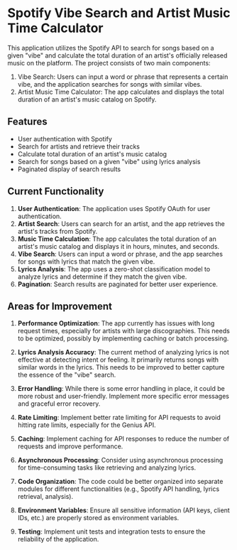 # Spotify Vibe Search and Artist Music Time Calculator

This application utilizes the Spotify API to search for songs based on a given "vibe" and calculate the total duration of an artist's officially released music on the platform. The project consists of two main components:

1.  Vibe Search: Users can input a word or phrase that represents a certain vibe, and the application searches for songs with similar vibes.
2.  Artist Music Time Calculator: The app calculates and displays the total duration of an artist's music catalog on Spotify.

## Features

-   User authentication with Spotify
-   Search for artists and retrieve their tracks
-   Calculate total duration of an artist's music catalog
-   Search for songs based on a given "vibe" using lyrics analysis
-   Paginated display of search results

## Current Functionality

1.  **User Authentication**: The application uses Spotify OAuth for user authentication.
2.  **Artist Search**: Users can search for an artist, and the app retrieves the artist's tracks from Spotify.
3.  **Music Time Calculation**: The app calculates the total duration of an artist's music catalog and displays it in hours, minutes, and seconds.
4.  **Vibe Search**: Users can input a word or phrase, and the app searches for songs with lyrics that match the given vibe.
5.  **Lyrics Analysis**: The app uses a zero-shot classification model to analyze lyrics and determine if they match the given vibe.
6.  **Pagination**: Search results are paginated for better user experience.

## Areas for Improvement

1.  **Performance Optimization**: The app currently has issues with long request times, especially for artists with large discographies. This needs to be optimized, possibly by implementing caching or batch processing.

2.  **Lyrics Analysis Accuracy**: The current method of analyzing lyrics is not effective at detecting intent or feeling. It primarily returns songs with similar words in the lyrics. This needs to be improved to better capture the essence of the "vibe" search.

3.  **Error Handling**: While there is some error handling in place, it could be more robust and user-friendly. Implement more specific error messages and graceful error recovery.

4.  **Rate Limiting**: Implement better rate limiting for API requests to avoid hitting rate limits, especially for the Genius API.

5.  **Caching**: Implement caching for API responses to reduce the number of requests and improve performance.

6.  **Asynchronous Processing**: Consider using asynchronous processing for time-consuming tasks like retrieving and analyzing lyrics.

7.  **Code Organization**: The code could be better organized into separate modules for different functionalities (e.g., Spotify API handling, lyrics retrieval, analysis).

8.  **Environment Variables**: Ensure all sensitive information (API keys, client IDs, etc.) are properly stored as environment variables.

9. **Testing**: Implement unit tests and integration tests to ensure the reliability of the application.

